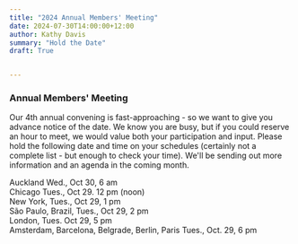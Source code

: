 ```yaml
---
title: "2024 Annual Members' Meeting"
date: 2024-07-30T14:00:00+12:00
author: Kathy Davis
summary: "Hold the Date"
draft: True


---
```


### Annual Members' Meeting  
Our 4th annual convening is fast-approaching - so we want to give you advance notice of the date. We know you are busy, but if you could reserve an hour to meet, we would value both your participation and input. Please hold the following date and time on your schedules (certainly not a complete list - but enough to check your time). We'll be sending out more information and an agenda in the coming month.  

Auckland Wed., Oct 30, 6 am  
Chicago Tues., Oct 29. 12 pm (noon)  
New York, Tues., Oct 29, 1 pm  
São Paulo, Brazil, Tues., Oct 29, 2 pm  
London, Tues. Oct 29, 5 pm  
Amsterdam, Barcelona, Belgrade, Berlin, Paris Tues., Oct. 29, 6 pm  
